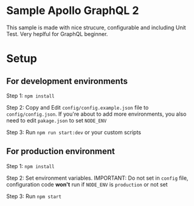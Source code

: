 # Sample Apollo GraphQL 2

This sample is made with nice strucure, configurable and including Unit Test. Very heplful for GraphQL beginner.

# Setup

## For development environments

Step 1: `npm install`

Step 2: Copy and Edit `config/config.example.json` file to `config/config.json`. If you're about to add more environments, you also need to edit `pakage.json` to set `NODE_ENV`

Step 3: Run `npm run start:dev` or your custom scripts

## For production environment

Step 1: `npm install`

Step 2: Set environment variables.
IMPORTANT: Do not set in `config` file, configuration code **won't** run if `NODE_ENV` is `production` or not set

Step 3: Run `npm start`
